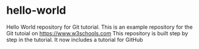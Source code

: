# hello-world
Hello World repository for Git tutorial. This is an example repository for the Git tutoial on https://www.w3schools.com
This repository is built step by step in the tutorial.
It now includes a tutorial for GitHub 
